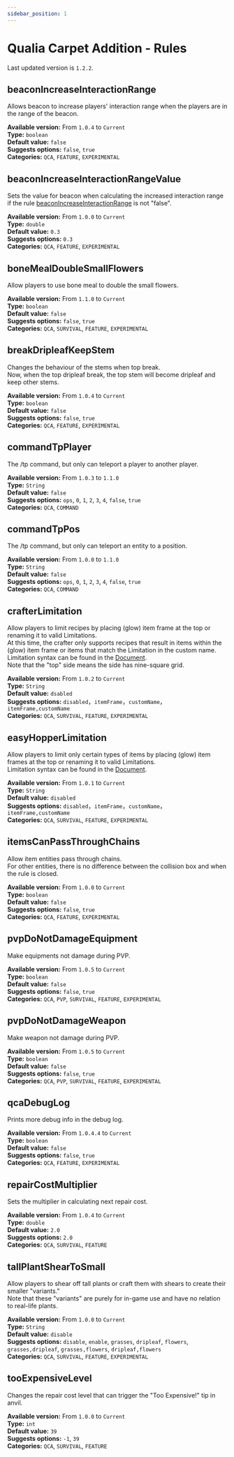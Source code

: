 ```yaml
---
sidebar_position: 1
---
```


# Qualia Carpet Addition - Rules
Last updated version is `1.2.2`.

## beaconIncreaseInteractionRange
Allows beacon to increase players' interaction range when the players are in the range of the beacon.  
  
**Available version:** From `1.0.4` to `Current`  
**Type:** `boolean`  
**Default value:** `false`  
**Suggests options:** `false`, `true`  
**Categories:** `QCA`, `FEATURE`, `EXPERIMENTAL`  

## beaconIncreaseInteractionRangeValue
Sets the value for beacon when calculating the increased interaction range if the rule [beaconIncreaseInteractionRange](#beaconincreaseinteractionrange) is not "false".  
  
**Available version:** From `1.0.0` to `Current`  
**Type:** `double`  
**Default value:** `0.3`  
**Suggests options:** `0.3`  
**Categories:** `QCA`, `FEATURE`, `EXPERIMENTAL`  

## boneMealDoubleSmallFlowers
Allow players to use bone meal to double the small flowers.

**Available version:** From `1.1.0` to `Current`  
**Type:** `boolean`  
**Default value:** `false`  
**Suggests options:** `false`, `true`  
**Categories:** `QCA`, `SURVIVAL`, `FEATURE`, `EXPERIMENTAL` 

## breakDripleafKeepStem
Changes the behaviour of the stems when top break.  
Now, when the top dripleaf break, the top stem will become dripleaf and keep other stems.  
  
**Available version:** From `1.0.4` to `Current`  
**Type:** `boolean`  
**Default value:** `false`  
**Suggests options:** `false`, `true`  
**Categories:** `QCA`, `FEATURE`, `EXPERIMENTAL`  

## commandTpPlayer
The /tp command, but only can teleport a player to another player.  
  
**Available version:** From `1.0.3` to `1.1.0`  
**Type:** `String`  
**Default value:** `false`  
**Suggests options:** `ops`, `0`, `1`, `2`, `3`, `4`, `false`, `true`  
**Categories:** `QCA`, `COMMAND`  

## commandTpPos
The /tp command, but only can teleport an entity to a position.  
  
**Available version:** From `1.0.0` to `1.1.0`  
**Type:** `String`  
**Default value:** `false`  
**Suggests options:** `ops`, `0`, `1`, `2`, `3`, `4`, `false`, `true`  
**Categories:** `QCA`, `COMMAND`  

## crafterLimitation
Allow players to limit recipes by placing (glow) item frame at the top or renaming it to valid Limitations.  
At this time, the crafter only supports recipes that result in items within the (glow) item frame or items that match the Limitation in the custom name.  
Limitation syntax can be found in the [Document](./qca-limitations.md#syntax).  
Note that the "top" side means the side has nine-square grid.  
  
**Available version:** From `1.0.2` to `Current`  
**Type:** `String`  
**Default value:** `dsabled`  
**Suggests options:** `disabled`，`itemFrame`，`customName`，`itemFrame,customName`  
**Categories:** `QCA`, `SURVIVAL`, `FEATURE`, `EXPERIMENTAL`  

## easyHopperLimitation
Allow players to limit only certain types of items by placing (glow) item frames at the top or renaming it to valid Limitations.  
Limitation syntax can be found in the [Document](./qca-limitations.md#syntax).  
  
**Available version:** From `1.0.1` to `Current`  
**Type:** `String`  
**Default value:** `disabled`  
**Suggests options:** `disabled`，`itemFrame`，`customName`，`itemFrame,customName`  
**Categories:** `QCA`, `SURVIVAL`, `FEATURE`, `EXPERIMENTAL`  

## itemsCanPassThroughChains
Allow item entities pass through chains.  
For other entities, there is no difference between the collision box and when the rule is closed.  
  
**Available version:** From `1.0.0` to `Current`  
**Type:** `boolean`  
**Default value:** `false`  
**Suggests options:** `false`, `true`  
**Categories:** `QCA`, `FEATURE`, `EXPERIMENTAL`  

## pvpDoNotDamageEquipment
Make equipments not damage during PVP.  
  
**Available version:** From `1.0.5` to `Current`  
**Type:** `boolean`  
**Default value:** `false`  
**Suggests options:** `false`, `true`  
**Categories:** `QCA`, `PVP`, `SURVIVAL`, `FEATURE`, `EXPERIMENTAL`  

## pvpDoNotDamageWeapon
Make weapon not damage during PVP.  
  
**Available version:** From `1.0.5` to `Current`  
**Type:** `boolean`  
**Default value:** `false`  
**Suggests options:** `false`, `true`  
**Categories:** `QCA`, `PVP`, `SURVIVAL`, `FEATURE`, `EXPERIMENTAL`  

## qcaDebugLog
Prints more debug info in the debug log.  
  
**Available version:** From `1.0.4.4` to `Current`  
**Type:** `boolean`  
**Default value:** `false`  
**Suggests options:** `false`, `true`  
**Categories:** `QCA`, `FEATURE`, `EXPERIMENTAL`  

## repairCostMultiplier
Sets the multiplier in calculating next repair cost.  
  
**Available version:** From `1.0.4` to `Current`  
**Type:** `double`  
**Default value:** `2.0`  
**Suggests options:** `2.0`  
**Categories:** `QCA`, `SURVIVAL`, `FEATURE`  

## tallPlantShearToSmall
Allow players to shear off tall plants or craft them with shears to create their smaller "variants."  
Note that these "variants" are purely for in-game use and have no relation to real-life plants.  
  
**Available version:** From `1.0.0` to `Current`  
**Type:** `String`  
**Default value:** `disable`  
**Suggests options:** `disable`, `enable`, `grasses`, `dripleaf`, `flowers`, `grasses,dripleaf`, `grasses,flowers`, `dripleaf,flowers`  
**Categories:** `QCA`, `SURVIVAL`, `FEATURE`, `EXPERIMENTAL`  

## tooExpensiveLevel
Changes the repair cost level that can trigger the "Too Expensive!" tip in anvil.  
  
**Available version:** From `1.0.0` to `Current`  
**Type:** `int`  
**Default value:** `39`  
**Suggests options:** `-1`, `39`  
**Categories:** `QCA`, `SURVIVAL`, `FEATURE`  
